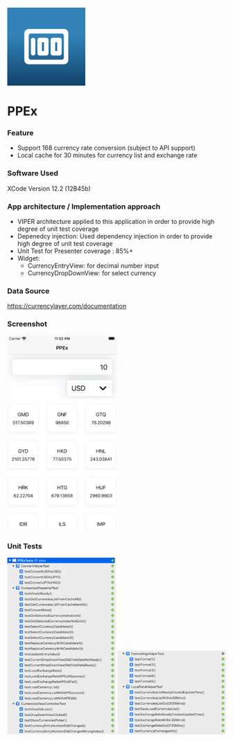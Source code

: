 
![App Icon](https://raw.githubusercontent.com/benhk2005/PPEx/master/Resources/App-Icon%403x.png)
# PPEx

### Feature
- Support 168 currency rate conversion (subject to API support)
- Local cache for 30 minutes for currency list and exchange rate

### Software Used

XCode Version 12.2 (12B45b)

### App architecture / Implementation approach

- VIPER architecture applied to this application in order to provide high degree of unit test coverage
- Depenedcy injection: Used dependency injection in order to provide high degree of unit test coverage
- Unit Test for Presenter coverage : 85%+
- Widget: 
	- CurrencyEntryView: for decimal number input
	- CurrencyDropDownView: for select currency


### Data Source

https://currencylayer.com/documentation

### Screenshot
<img src="https://raw.githubusercontent.com/benhk2005/PPEx/master/Resources/AppScreenShot.png" height="450px">


### Unit Tests
<img src="https://raw.githubusercontent.com/benhk2005/PPEx/master/Resources/Unit-Test-Screenshot-1.png" width="250px">
<img src="https://raw.githubusercontent.com/benhk2005/PPEx/master/Resources/Unit-Test-Screenshot-2.png" width="250px">

